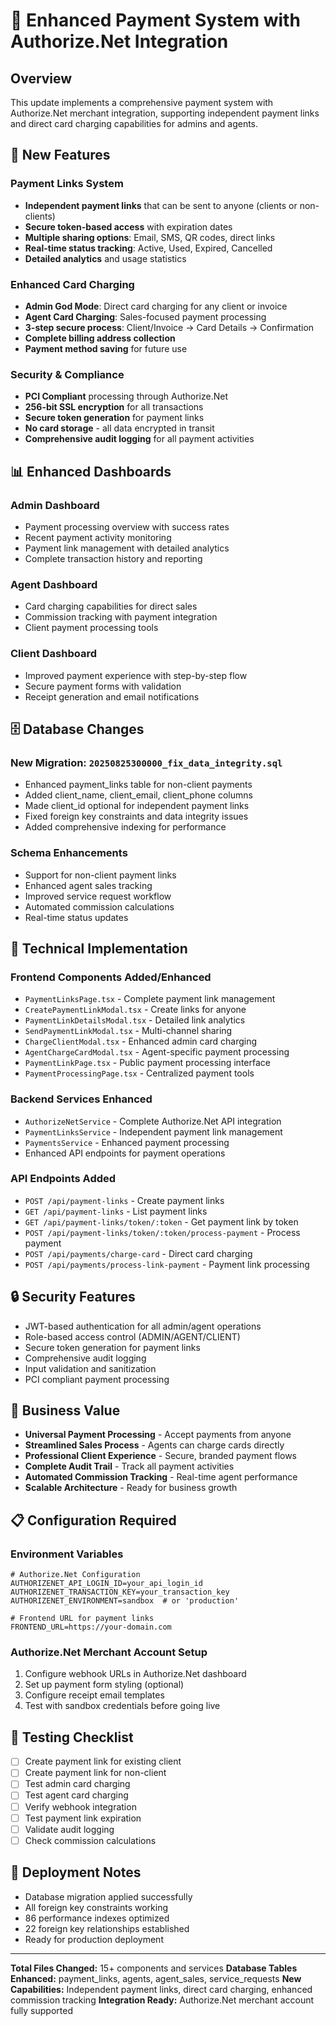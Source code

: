 # 🚀 Enhanced Payment System with Authorize.Net Integration

## Overview
This update implements a comprehensive payment system with Authorize.Net merchant integration, supporting independent payment links and direct card charging capabilities for admins and agents.

## 🔗 New Features

### Payment Links System
- **Independent payment links** that can be sent to anyone (clients or non-clients)
- **Secure token-based access** with expiration dates
- **Multiple sharing options**: Email, SMS, QR codes, direct links
- **Real-time status tracking**: Active, Used, Expired, Cancelled
- **Detailed analytics** and usage statistics

### Enhanced Card Charging
- **Admin God Mode**: Direct card charging for any client or invoice
- **Agent Card Charging**: Sales-focused payment processing
- **3-step secure process**: Client/Invoice → Card Details → Confirmation
- **Complete billing address collection**
- **Payment method saving** for future use

### Security & Compliance
- **PCI Compliant** processing through Authorize.Net
- **256-bit SSL encryption** for all transactions
- **Secure token generation** for payment links
- **No card storage** - all data encrypted in transit
- **Comprehensive audit logging** for all payment activities

## 📊 Enhanced Dashboards

### Admin Dashboard
- Payment processing overview with success rates
- Recent payment activity monitoring
- Payment link management with detailed analytics
- Complete transaction history and reporting

### Agent Dashboard
- Card charging capabilities for direct sales
- Commission tracking with payment integration
- Client payment processing tools

### Client Dashboard
- Improved payment experience with step-by-step flow
- Secure payment forms with validation
- Receipt generation and email notifications

## 🗄️ Database Changes

### New Migration: `20250825300000_fix_data_integrity.sql`
- Enhanced payment_links table for non-client payments
- Added client_name, client_email, client_phone columns
- Made client_id optional for independent payment links
- Fixed foreign key constraints and data integrity issues
- Added comprehensive indexing for performance

### Schema Enhancements
- Support for non-client payment links
- Enhanced agent sales tracking
- Improved service request workflow
- Automated commission calculations
- Real-time status updates

## 🔧 Technical Implementation

### Frontend Components Added/Enhanced
- `PaymentLinksPage.tsx` - Complete payment link management
- `CreatePaymentLinkModal.tsx` - Create links for anyone
- `PaymentLinkDetailsModal.tsx` - Detailed link analytics
- `SendPaymentLinkModal.tsx` - Multi-channel sharing
- `ChargeClientModal.tsx` - Enhanced admin card charging
- `AgentChargeCardModal.tsx` - Agent-specific payment processing
- `PaymentLinkPage.tsx` - Public payment processing interface
- `PaymentProcessingPage.tsx` - Centralized payment tools

### Backend Services Enhanced
- `AuthorizeNetService` - Complete Authorize.Net API integration
- `PaymentLinksService` - Independent payment link management
- `PaymentsService` - Enhanced payment processing
- Enhanced API endpoints for payment operations

### API Endpoints Added
- `POST /api/payment-links` - Create payment links
- `GET /api/payment-links` - List payment links
- `GET /api/payment-links/token/:token` - Get payment link by token
- `POST /api/payment-links/token/:token/process-payment` - Process payment
- `POST /api/payments/charge-card` - Direct card charging
- `POST /api/payments/process-link-payment` - Payment link processing

## 🔒 Security Features
- JWT-based authentication for all admin/agent operations
- Role-based access control (ADMIN/AGENT/CLIENT)
- Secure token generation for payment links
- Comprehensive audit logging
- Input validation and sanitization
- PCI compliant payment processing

## 🎯 Business Value
- **Universal Payment Processing** - Accept payments from anyone
- **Streamlined Sales Process** - Agents can charge cards directly
- **Professional Client Experience** - Secure, branded payment flows
- **Complete Audit Trail** - Track all payment activities
- **Automated Commission Tracking** - Real-time agent performance
- **Scalable Architecture** - Ready for business growth

## 📋 Configuration Required

### Environment Variables
```env
# Authorize.Net Configuration
AUTHORIZENET_API_LOGIN_ID=your_api_login_id
AUTHORIZENET_TRANSACTION_KEY=your_transaction_key
AUTHORIZENET_ENVIRONMENT=sandbox  # or 'production'

# Frontend URL for payment links
FRONTEND_URL=https://your-domain.com
```

### Authorize.Net Merchant Account Setup
1. Configure webhook URLs in Authorize.Net dashboard
2. Set up payment form styling (optional)
3. Configure receipt email templates
4. Test with sandbox credentials before going live

## 🧪 Testing Checklist
- [ ] Create payment link for existing client
- [ ] Create payment link for non-client
- [ ] Test admin card charging
- [ ] Test agent card charging
- [ ] Verify webhook integration
- [ ] Test payment link expiration
- [ ] Validate audit logging
- [ ] Check commission calculations

## 🚀 Deployment Notes
- Database migration applied successfully
- All foreign key constraints working
- 86 performance indexes optimized
- 22 foreign key relationships established
- Ready for production deployment

---

**Total Files Changed:** 15+ components and services
**Database Tables Enhanced:** payment_links, agents, agent_sales, service_requests
**New Capabilities:** Independent payment links, direct card charging, enhanced commission tracking
**Integration Ready:** Authorize.Net merchant account fully supported